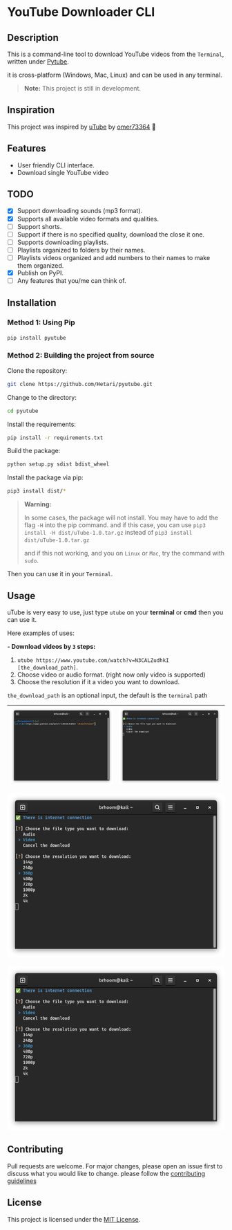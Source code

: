 # YouTube Downloader CLI

## Description

This is a command-line tool to download YouTube videos from the `Terminal`, written under [Pytube](https://pytube.io/).

it is cross-platform (Windows, Mac, Linux) and can be used in any terminal.

> **Note:** This project is still in development.

## Inspiration

This project was inspired by [uTube](https://github.com/omer73364/uTube/) by [omer73364](https://github.com/omer73364) 🤩

## Features

- User friendly CLI interface.
- Download single YouTube video

## TODO

- [x] Support downloading sounds (mp3 format).
- [x] Supports all available video formats and qualities.
- [ ] Support shorts.
- [ ] Support if there is no specified quality, download the close it one.
- [ ] Supports downloading playlists.
- [ ] Playlists organized to folders by their names.
- [ ] Playlists videos organized and add numbers to their names to make them organized.
- [x] Publish on PyPI.
- [ ] Any features that you/me can think of.

## Installation

### Method 1: Using Pip

```bash
pip install pyutube
```

### Method 2: Building the project from source

Clone the repository:

```bash
git clone https://github.com/Hetari/pyutube.git
```

Change to the directory:

```bash
cd pyutube
```

Install the requirements:

```bash
pip install -r requirements.txt
```

Build the package:

```bash
python setup.py sdist bdist_wheel
```

Install the package via pip:

```bash
pip3 install dist/*
```

> **Warning:**
>
> In some cases, the package will not install. You may have to add the flag `-H` into the pip command. and if this case, you can use `pip3 install -H dist/uTube-1.0.tar.gz` instead of `pip3 install dist/uTube-1.0.tar.gz`
>
> and if this not working, and you on `Linux` or `Mac`, try the command with `sudo`.

Then you can use it in your `Terminal`.

## Usage

uTube is very easy to use, just type `utube` on your **terminal** or **cmd** then you can use it.

Here examples of uses:

**- Download videos by `3` steps:**

1.  `utube https://www.youtube.com/watch?v=N3CALZudhkI [the_download_path]`.
2.  Choose video or audio format. (right now only video is supported)
3.  Choose the resolution if it a video you want to download.

`the_download_path` is an optional input, the default is the `terminal` path

| ![enter image description here](pyutube/images/image1.png) | ![enter image description here](pyutube/images/image2.png) |
| ---------------------------------------------------------- | ---------------------------------------------------------- |

<div style="text-align: center;">
    <img src="pyutube/images/image3.png" />
    <br />
    <br />
    <img src="pyutube/images/image3.png" />

</div>

## Contributing

Pull requests are welcome. For major changes, please open an issue first to discuss what you would like to change.
please follow the [contributing guidelines](https://github.com/Hetari/pyutube/blob/main/CONTRIBUTING.md)

## License

This project is licensed under the [MIT License](http://choosealicense.com/licenses/mit/).

